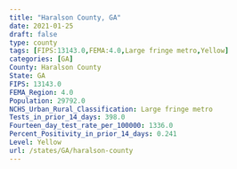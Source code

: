 ```yaml
---
title: "Haralson County, GA"
date: 2021-01-25
draft: false
type: county
tags: [FIPS:13143.0,FEMA:4.0,Large fringe metro,Yellow]
categories: [GA]
County: Haralson County
State: GA
FIPS: 13143.0
FEMA_Region: 4.0
Population: 29792.0
NCHS_Urban_Rural_Classification: Large fringe metro
Tests_in_prior_14_days: 398.0
Fourteen_day_test_rate_per_100000: 1336.0
Percent_Positivity_in_prior_14_days: 0.241
Level: Yellow
url: /states/GA/haralson-county
---
```



